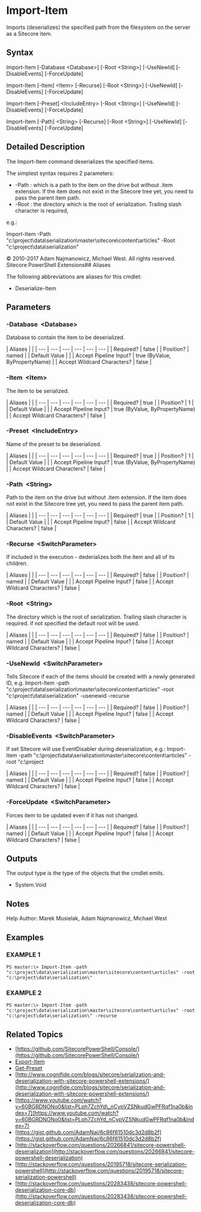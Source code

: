 # Import-Item

Imports \(deserializes\) the specified path from the filesystem on the server as a Sitecore item.

## Syntax

Import-Item \[-Database &lt;Database&gt;\] \[-Root &lt;String&gt;\] \[-UseNewId\] \[-DisableEvents\] \[-ForceUpdate\]

Import-Item \[-Item\] &lt;Item&gt; \[-Recurse\] \[-Root &lt;String&gt;\] \[-UseNewId\] \[-DisableEvents\] \[-ForceUpdate\]

Import-Item \[-Preset\] &lt;IncludeEntry&gt; \[-Root &lt;String&gt;\] \[-UseNewId\] \[-DisableEvents\] \[-ForceUpdate\]

Import-Item \[-Path\] &lt;String&gt; \[-Recurse\] \[-Root &lt;String&gt;\] \[-UseNewId\] \[-DisableEvents\] \[-ForceUpdate\]

## Detailed Description

The Import-Item command deserializes the specified items.

The simplest syntax requires 2 parameters:

* -Path : which is a path to the item on the drive but without .item extension. If the item does not exist in the Sitecore tree yet, you need to pass the parent item path.
* -Root : the directory which is the root of serialization. Trailing slash  character is required, 

e.g.:

Import-Item -Path "c:\project\data\serialization\master\sitecore\content\articles" -Root "c:\project\data\serialization\"

© 2010-2017 Adam Najmanowicz, Michael West. All rights reserved. Sitecore PowerShell Extensions\#\# Aliases

The following abbreviations are aliases for this cmdlet:

* Deserialize-Item 

## Parameters

### -Database  &lt;Database&gt;

Database to contain the item to be deserialized.

| Aliases |  |
| --- | --- | --- | --- | --- | --- |
| Required? | false |
| Position? | named |
| Default Value |  |
| Accept Pipeline Input? | true \(ByValue, ByPropertyName\) |
| Accept Wildcard Characters? | false |

### -Item  &lt;Item&gt;

The item to be serialized.

| Aliases |  |
| --- | --- | --- | --- | --- | --- |
| Required? | true |
| Position? | 1 |
| Default Value |  |
| Accept Pipeline Input? | true \(ByValue, ByPropertyName\) |
| Accept Wildcard Characters? | false |

### -Preset  &lt;IncludeEntry&gt;

Name of the preset to be deserialized.

| Aliases |  |
| --- | --- | --- | --- | --- | --- |
| Required? | true |
| Position? | 1 |
| Default Value |  |
| Accept Pipeline Input? | true \(ByValue, ByPropertyName\) |
| Accept Wildcard Characters? | false |

### -Path  &lt;String&gt;

Path to the item on the drive but without .item extension. If the item does not exist in the Sitecore tree yet, you need to pass the parent item path.

| Aliases |  |
| --- | --- | --- | --- | --- | --- |
| Required? | true |
| Position? | 1 |
| Default Value |  |
| Accept Pipeline Input? | false |
| Accept Wildcard Characters? | false |

### -Recurse  &lt;SwitchParameter&gt;

If included in the execution - dederializes both the item and all of its children.

| Aliases |  |
| --- | --- | --- | --- | --- | --- |
| Required? | false |
| Position? | named |
| Default Value |  |
| Accept Pipeline Input? | false |
| Accept Wildcard Characters? | false |

### -Root  &lt;String&gt;

The directory which is the root of serialization. Trailing slash  character is required. if not specified the default root will be used.

| Aliases |  |
| --- | --- | --- | --- | --- | --- |
| Required? | false |
| Position? | named |
| Default Value |  |
| Accept Pipeline Input? | false |
| Accept Wildcard Characters? | false |

### -UseNewId  &lt;SwitchParameter&gt;

Tells Sitecore if each of the items should be created with a newly generated ID, e.g. Import-Item -path "c:\project\data\serialization\master\sitecore\content\articles" -root "c:\project\data\serialization\" -usenewid -recurse

| Aliases |  |
| --- | --- | --- | --- | --- | --- |
| Required? | false |
| Position? | named |
| Default Value |  |
| Accept Pipeline Input? | false |
| Accept Wildcard Characters? | false |

### -DisableEvents  &lt;SwitchParameter&gt;

If set Sitecore will use EventDisabler during deserialization, e.g.: Import-Item -path "c:\project\data\serialization\master\sitecore\content\articles" -root "c:\project

| Aliases |  |
| --- | --- | --- | --- | --- | --- |
| Required? | false |
| Position? | named |
| Default Value |  |
| Accept Pipeline Input? | false |
| Accept Wildcard Characters? | false |

### -ForceUpdate  &lt;SwitchParameter&gt;

Forces item to be updated even if it has not changed.

| Aliases |  |
| --- | --- | --- | --- | --- | --- |
| Required? | false |
| Position? | named |
| Default Value |  |
| Accept Pipeline Input? | false |
| Accept Wildcard Characters? | false |

## Outputs

The output type is the type of the objects that the cmdlet emits.

* System.Void 

## Notes

Help Author: Marek Musielak, Adam Najmanowicz, Michael West

## Examples

### EXAMPLE 1

```text
PS master:\> Import-Item -path "c:\project\data\serialization\master\sitecore\content\articles" -root "c:\project\data\serialization\"
```

### EXAMPLE 2

```text
PS master:\> Import-Item -path "c:\project\data\serialization\master\sitecore\content\articles" -root "c:\project\data\serialization\" -recurse
```

## Related Topics

* [https://github.com/SitecorePowerShell/Console/](https://github.com/SitecorePowerShell/Console/) 
* [Export-Item](export-item.md)
* [Get-Preset](../common/get-preset.md)
* [http://www.cognifide.com/blogs/sitecore/serialization-and-deserialization-with-sitecore-powershell-extensions/](http://www.cognifide.com/blogs/sitecore/serialization-and-deserialization-with-sitecore-powershell-extensions/) 
* [https://www.youtube.com/watch?v=60BGRDNONo0&list=PLph7ZchYd\_nCypVZSNkudGwPFRqf1na0b&index=7](https://www.youtube.com/watch?v=60BGRDNONo0&list=PLph7ZchYd_nCypVZSNkudGwPFRqf1na0b&index=7) 
* [https://gist.github.com/AdamNaj/6c86f61510dc3d2d8b2f](https://gist.github.com/AdamNaj/6c86f61510dc3d2d8b2f) 
* [http://stackoverflow.com/questions/20266841/sitecore-powershell-deserialization](http://stackoverflow.com/questions/20266841/sitecore-powershell-deserialization) 
* [http://stackoverflow.com/questions/20195718/sitecore-serialization-powershell](http://stackoverflow.com/questions/20195718/sitecore-serialization-powershell) 
* [http://stackoverflow.com/questions/20283438/sitecore-powershell-deserialization-core-db](http://stackoverflow.com/questions/20283438/sitecore-powershell-deserialization-core-db) 


